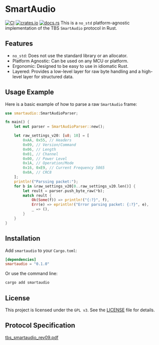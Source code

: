 # SmartAudio
[![CI](https://github.com/jettify/smartaudio/actions/workflows/CI.yml/badge.svg)](https://github.com/jettify/smartaudio/actions/workflows/CI.yml)
[![crates.io](https://img.shields.io/crates/v/smartaudio)](https://crates.io/crates/smartaudio)
[![docs.rs](https://img.shields.io/docsrs/smartaudio)](https://docs.rs/smartaudio/latest/smartaudio/)
This is a `no_std` platform-agnostic implementation of the TBS `SmartAudio` protocol in Rust.

## Features

*   `no_std`: Does not use the standard library or an allocator.
*   Platform Agnostic: Can be used on any MCU or platform.
*   Ergonomic: Designed to be easy to use in idiomatic Rust.
*   Layered: Provides a low-level layer for raw byte handling and a high-level layer for structured data.

## Usage Example

Here is a basic example of how to parse a raw `SmartAudio` frame:

```rust
use smartaudio::SmartAudioParser;

fn main() {
    let mut parser = SmartAudioParser::new();

    let raw_settings_v20: [u8; 10] = [
        0xAA, 0x55, // Headers
        0x09, // Version/Command
        0x06, // Length
        0x01, // Channel
        0x00, // Power Level
        0x1A, // Operation/Mode
        0x16, 0xE9, // Current Frequency 5865
        0x0A, // CRC8
    ];
    println!("Parssing packet:");
    for b in &raw_settings_v20[0..raw_settings_v20.len()] {
        let reult = parser.push_byte_raw(*b);
        match reult {
            Ok(Some(f)) => println!("{:?}", f),
            Err(e) => eprintln!("Error parsing packet: {:?}", e),
            _ => (),
        }
    }
}
```

## Installation

Add `smartaudio` to your `Cargo.toml`:

```toml
[dependencies]
smartaudio = "0.1.0"
```

Or use the command line:

```bash
cargo add smartaudio
```

## License

This project is licensed under the `GPL v3`. See the [LICENSE](https://github.com/jettify/smartaudio/blob/master/LICENSE) file for details.

## Protocol Specification

[tbs_smartaudio_rev09.pdf](https://www.team-blacksheep.com/tbs_smartaudio_rev09.pdf)
